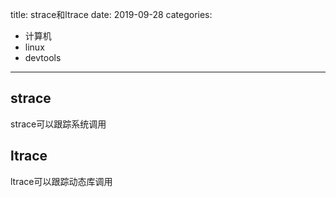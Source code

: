 title: strace和ltrace
date: 2019-09-28
categories:
- 计算机
- linux
- devtools


---



## strace

strace可以跟踪系统调用



## ltrace

ltrace可以跟踪动态库调用